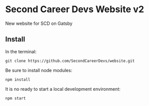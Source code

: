 # Second Career Devs Website v2

New website for SCD on Gatsby

## Install

In the terminal:

```shell
git clone https://github.com/SecondCareerDevs/website.git
```

Be sure to install node modules:

```shell
npm install
```

It is no ready to start a local development environment:

```shell
npm start
```
